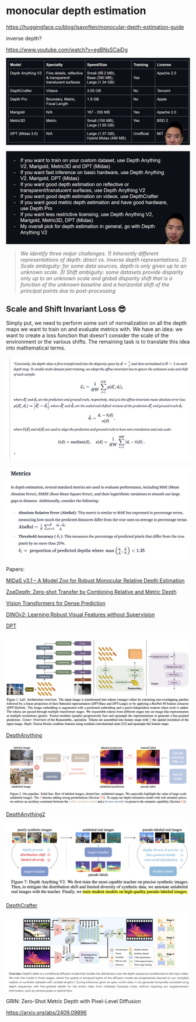# monocular depth estimation

https://huggingface.co/blog/Isayoften/monocular-depth-estimation-guide

inverse depth?

https://www.youtube.com/watch?v=egBNsSCajDg

![image.png](monocular%20depth%20estimation%2015a71bdab3cf803a8239fa17b912e72c/image.png)

![image.png](monocular%20depth%20estimation%2015a71bdab3cf803a8239fa17b912e72c/image%201.png)

> *We identify three major challenges. 1) Inherently different representations of depth: direct vs. inverse depth representations. 2) Scale ambiguity: for some data sources, depth is only given up to an unknown scale. 3) Shift ambiguity: some datasets provide disparity only up to an unknown scale and global disparity shift that is a function of the unknown baseline and a horizontal shift of the principal points due to post-processing*
> 

## **Scale and Shift Invariant Loss 😎**

Simply put, we need to perform some sort of normalization on all the depth maps we want to train on and evaluate metrics with. We have an idea: we want to create a loss function that doesn't consider the scale of the environment or the various shifts. The remaining task is to translate this idea into mathematical terms.

![image.png](monocular%20depth%20estimation%2015a71bdab3cf803a8239fa17b912e72c/image%202.png)

![image.png](monocular%20depth%20estimation%2015a71bdab3cf803a8239fa17b912e72c/image%203.png)

Papers:

[MiDaS v3.1 – A Model Zoo for Robust Monocular Relative Depth Estimation](https://arxiv.org/pdf/2307.14460)

[ZoeDepth: Zero-shot Transfer by Combining Relative and Metric Depth](https://arxiv.org/pdf/2302.12288)

[Vision Transformers for Dense Prediction](https://arxiv.org/pdf/2103.13413)

[DINOv2: Learning Robust Visual Features without Supervision](https://arxiv.org/pdf/2304.07193)

[DPT](https://arxiv.org/pdf/2103.13413)

![image.png](monocular%20depth%20estimation%2015a71bdab3cf803a8239fa17b912e72c/image%204.png)

[DepthAnything](https://arxiv.org/pdf/2401.10891)

![image.png](monocular%20depth%20estimation%2015a71bdab3cf803a8239fa17b912e72c/image%205.png)

[DepthAnything2](https://arxiv.org/pdf/2406.09414)

![image.png](monocular%20depth%20estimation%2015a71bdab3cf803a8239fa17b912e72c/image%206.png)

[DepthCrafter](https://depthcrafter.github.io/)

![image.png](monocular%20depth%20estimation%2015a71bdab3cf803a8239fa17b912e72c/image%207.png)

GRIN: Zero-Shot Metric Depth with Pixel-Level Diffusion

https://arxiv.org/abs/2409.09896